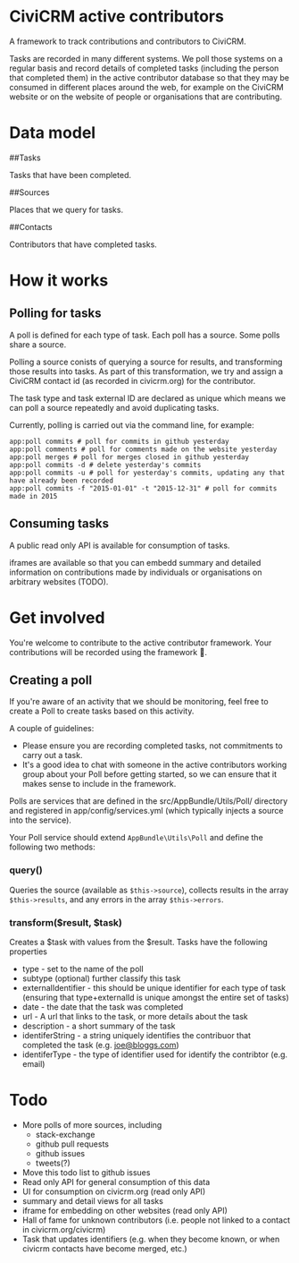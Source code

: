 # CiviCRM active contributors

A framework to track contributions and contributors to CiviCRM.

Tasks are recorded in many different systems. We poll those systems on a regular basis and record details of completed tasks (including the person that completed them) in the active contributor database so that they may be consumed in different places around the web, for example on the CiviCRM website or on the website of people or organisations that are contributing.

# Data model

##Tasks

Tasks that have been completed.

##Sources

Places that we query for tasks.

##Contacts

Contributors that have completed tasks.

# How it works

## Polling for tasks

A poll is defined for each type of task.  Each poll has a source. Some polls share a source.

Polling a source conists of querying a source for results, and transforming those results into tasks. As part of this transformation, we try and assign a CiviCRM contact id (as recorded in civicrm.org) for the contributor.

The task type and task external ID are declared as unique which means we can poll a source repeatedly and avoid duplicating tasks.

Currently, polling is carried out via the command line, for example:

```
app:poll commits # poll for commits in github yesterday
app:poll comments # poll for comments made on the website yesterday
app:poll merges # poll for merges closed in github yesterday
app:poll commits -d # delete yesterday's commits
app:poll commits -u # poll for yesterday's commits, updating any that have already been recorded
app:poll commits -f "2015-01-01" -t "2015-12-31" # poll for commits made in 2015
```

## Consuming tasks

A public read only API is available for consumption of tasks.

iframes are available so that you can embedd summary and detailed information on contributions made by individuals or organisations on arbitrary websites (TODO).

# Get involved

You're welcome to contribute to the active contributor framework. Your contributions will be recorded using the framework :poodle:.

## Creating a poll

If you're aware of an activity that we should be monitoring, feel free to create a Poll to create tasks based on this activity.

A couple of guidelines:

* Please ensure you are recording completed tasks, not commitments to carry out a task.
* It's a good idea to chat with someone in the active contributors working group about your Poll before getting started, so we can ensure that it makes sense to include in the framework.

Polls are services that are defined in the src/AppBundle/Utils/Poll/ directory and registered in app/config/services.yml (which typically injects a source into the service).

Your Poll service should extend `AppBundle\Utils\Poll` and define the following two methods:

### query()

Queries the source (available as `$this->source`), collects results in the array `$this->results`, and any errors in the array `$this->errors`.

### transform($result, $task)

Creates a $task with values from the $result. Tasks have the following properties

* type - set to the name of the poll
* subtype (optional) further classify this task
* externalIdentifier - this should be unique identifier for each type of task (ensuring that type+externalId is unique amongst the entire set of tasks) 
* date - the date that the task was completed
* url - A url that links to the task, or more details about the task
* description - a short summary of the task
* identiferString - a string uniquely identifies the contribuor that completed the task (e.g. joe@bloggs.com)
* identiferType - the type of identifier used for identify the contribtor (e.g. email)

# Todo

* More polls of more sources, including
    * stack-exchange
    * github pull requests
    * github issues
    * tweets(?)
* Move this todo list to github issues
* Read only API for general consumption of this data
* UI for consumption on civicrm.org (read only API)
* summary and detail views for all tasks
* iframe for embedding on other websites (read only API)
* Hall of fame for unknown contributors (i.e. people not linked to a contact in civicrm.org/civicrm)
* Task that updates identifiers (e.g. when they become known, or when civicrm contacts have become merged, etc.)
